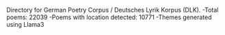Directory for German Poetry Corpus / Deutsches Lyrik Korpus (DLK). 
-Total poems: 22039
-Poems with location detected: 10771
-Themes generated using Llama3

